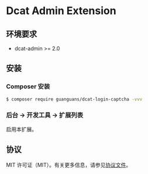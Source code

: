 # Dcat Admin Extension


## 环境要求

* dcat-admin >= 2.0

## 安装

### Composer 安装

``` bash
$ composer require guanguans/dcat-login-captcha -vvv
```

### 后台 -> 开发工具 -> 扩展列表

启用本扩展。

## 协议

MIT 许可证（MIT）。有关更多信息，请参见[协议文件](LICENSE)。
